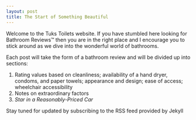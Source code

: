 ```yaml
---
layout: post
title: The Start of Something Beautiful
---
```


Welcome to the Tuks Toilets website. If you have stumbled here looking for Bathroom Reviews™ then you are in the right place and I encourage you to stick around as we dive into the wonderful world of bathrooms.

Each post will take the form of a bathroom review and will be divided up into sections:
1. Rating values based on cleanliness; availability of a hand dryer, condoms, and paper towels; appearance and design; ease of access; wheelchair accessibility
2. Notes on extraordinary factors
3. _Star in a Reasonably-Priced Car_

Stay tuned for updated by subscribing to the RSS feed provided by Jekyll
